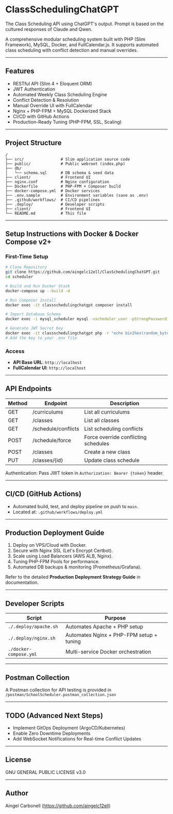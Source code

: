 
# ClassSchedulingChatGPT

The Class Scheduling API using ChatGPT's output. Prompt is based on the cultured responses of Claude and Qwen.

A comprehensive modular scheduling system built with PHP (Slim Framework), MySQL, Docker, and FullCalendar.js. It supports automated class scheduling with conflict detection and manual overrides.

---

## Features
- RESTful API (Slim 4 + Eloquent ORM)
- JWT Authentication
- Automated Weekly Class Scheduling Engine
- Conflict Detection & Resolution
- Manual Override UI with FullCalendar
- Nginx + PHP-FPM + MySQL Dockerized Stack
- CI/CD with GitHub Actions
- Production-Ready Tuning (PHP-FPM, SSL, Scaling)

---

## Project Structure
```
/
├── src/                # Slim application source code
├── public/             # Public webroot (index.php)
├── db/
│   └── schema.sql      # DB schema & seed data
├── client/             # Frontend UI
├── nginx.conf          # Nginx configuration
├── Dockerfile          # PHP-FPM + Composer build
├── docker-compose.yml  # Docker services
├── .env.sample         # Environment variables (save as .env)
├── .github/workflows/  # CI/CD pipelines
├── .deploy/            # Developer scripts
├── client/             # Frontend UI
└── README.md           # This file

```

---

## Setup Instructions with Docker & Docker Compose v2+

### First-Time Setup
```bash
# Clone Repository
git clone https://github.com/aingelc12ell/ClasSchedulingChatGPT.git
cd scheduler

# Build and Run Docker Stack
docker-compose up --build -d

# Run Composer Install
docker exec -it classschedulingchatgpt composer install

# Import Database Schema
docker exec -i mysql_scheduler mysql -uscheduler_user -pStrongPassword123 school_schedule < ./database/schema.sql

# Generate JWT Secret Key
docker exec -it classschedulingchatgpt php -r "echo bin2hex(random_bytes(32));"
# Add the key to your .env file
```

### Access
- **API Base URL**: `http://localhost`
- **FullCalendar UI**: `http://localhost`

---

## API Endpoints
| Method | Endpoint                   | Description                        |
|--------|----------------------------|------------------------------------|
| GET    | /curriculums                | List all curriculums               |
| GET    | /classes                    | List all classes                   |
| GET    | /schedule/conflicts         | List scheduling conflicts          |
| POST   | /schedule/force             | Force override conflicting schedules |
| POST   | /classes                    | Create a new class                 |
| PUT    | /classes/{id}               | Update class schedule              |

Authentication: Pass JWT token in `Authorization: Bearer {token}` header.

---

## CI/CD (GitHub Actions)
- Automated build, test, and deploy pipeline on push to `main`.
- Located at: `.github/workflows/deploy.yml`

---

## Production Deployment Guide
1. Deploy on VPS/Cloud with Docker.
2. Secure with Nginx SSL (Let's Encrypt Certbot).
3. Scale using Load Balancers (AWS ALB, Nginx).
4. Tuning PHP-FPM Pools for performance.
5. Automated DB backups & monitoring (Prometheus/Grafana).

Refer to the detailed **Production Deployment Strategy Guide** in documentation.

---

## Developer Scripts
| Script                 | Purpose                                  |
|------------------------|------------------------------------------|
| `./.deploy/apache.sh`  | Automates Apache + PHP setup             |
| `./.deploy/nginx.sh`   | Automates Nginx + PHP-FPM setup + tuning |
| `./docker-compose.yml` | Multi-service Docker orchestration       |

---

## Postman Collection
A Postman collection for API testing is provided in `/postman/SchoolScheduler.postman_collection.json`

---

## TODO (Advanced Next Steps)
- Implement GitOps Deployment (ArgoCD/Kubernetes)
- Enable Zero Downtime Deployments
- Add WebSocket Notifications for Real-time Conflict Updates

---

## License
GNU GENERAL PUBLIC LICENSE v3.0

---

## Author
Aingel Carbonell (https://github.com/aingelc12ell)
